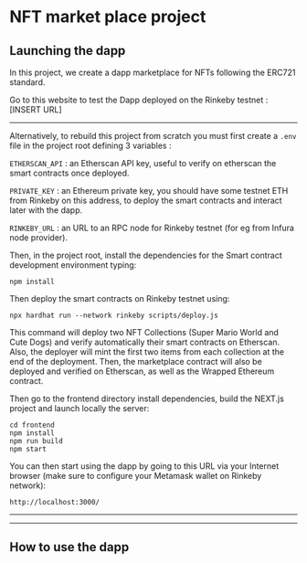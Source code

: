 # NFT market place project

## Launching the dapp

In this project, we create a dapp marketplace for NFTs following the ERC721 standard.

Go to this website to test the Dapp deployed on the Rinkeby testnet : [INSERT URL]

___

Alternatively, to rebuild this project from scratch you must first create a `.env` file in the project root defining 3 variables :

`ETHERSCAN_API` : an Etherscan API key, useful to verify on etherscan the smart contracts once deployed.

`PRIVATE_KEY` : an Ethereum private key, you should have some testnet ETH from Rinkeby on this address, to deploy the smart contracts and interact later with the dapp.

`RINKEBY_URL` : an URL to an RPC node for Rinkeby testnet (for eg from Infura node provider).

Then, in the project root, install the dependencies for the Smart contract development environment typing:
```console
npm install
```

Then deploy the smart contracts on Rinkeby testnet using:
```console
npx hardhat run --network rinkeby scripts/deploy.js
```

This command will deploy two NFT Collections (Super Mario World and Cute Dogs) and verify automatically their smart contracts on Etherscan. Also, the deployer will mint the first two items from each collection at the end of the deployment. Then, the marketplace contract will also be deployed and verified on Etherscan, as well as the Wrapped Ethereum contract.

Then go to the frontend directory install dependencies, build the NEXT.js project and launch locally the server: 
```console
cd frontend
npm install
npm run build
npm start
```

You can then start using the dapp by going to this URL via your Internet browser (make sure to configure your Metamask wallet on Rinkeby network): 
```console
http://localhost:3000/
```
___
___

## How to use the dapp



